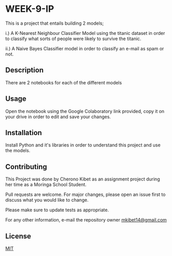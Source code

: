 # WEEK-9-IP

This is a project that entails building 2 models;

i.) A K-Nearest Neighbour Classifier Model using the titanic dataset in order to classify what sorts of people were likely to survive the titanic.

ii.) A Naive Bayes Classifier model in order to classify an e-mail as spam or not.

## Description
There are 2 notebooks for each of the different models

## Usage
Open the notebook using the Google Colaboratory link provided, copy it on your drive in order to edit and save your changes.

## Installation
Install Python and it's libraries in order to understand this project and use the models.

## Contributing
This Project was done by Cherono Kibet as an assignment project during her time as a Moringa School Student.

Pull requests are welcome. For major changes, please open an issue first to discuss what you would like to change.

Please make sure to update tests as appropriate.

For any other information, e-mail the repository owner mkibet14@gmail.com

## License
[MIT](https://choosealicense.com/licenses/mit/)
